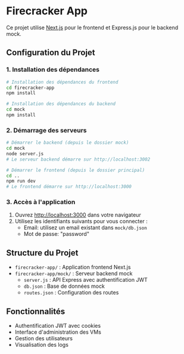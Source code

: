 # Firecracker App

Ce projet utilise [Next.js](https://nextjs.org) pour le frontend et Express.js pour le backend mock.

## Configuration du Projet

### 1. Installation des dépendances

```bash
# Installation des dépendances du frontend
cd firecracker-app
npm install

# Installation des dépendances du backend
cd mock
npm install
```

### 2. Démarrage des serveurs

```bash
# Démarrer le backend (depuis le dossier mock)
cd mock
node server.js
# Le serveur backend démarre sur http://localhost:3002

# Démarrer le frontend (depuis le dossier principal)
cd ..
npm run dev
# Le frontend démarre sur http://localhost:3000
```

### 3. Accès à l'application

1. Ouvrez [http://localhost:3000](http://localhost:3000) dans votre navigateur
2. Utilisez les identifiants suivants pour vous connecter :
   - Email: utilisez un email existant dans `mock/db.json`
   - Mot de passe: "password"

## Structure du Projet

- `firecracker-app/` : Application frontend Next.js
- `firecracker-app/mock/` : Serveur backend mock
  - `server.js` : API Express avec authentification JWT
  - `db.json` : Base de données mock
  - `routes.json` : Configuration des routes

## Fonctionnalités

- Authentification JWT avec cookies
- Interface d'administration des VMs
- Gestion des utilisateurs
- Visualisation des logs

